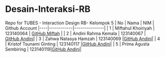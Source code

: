 # Desain-Interaksi-RB
Repo for TUBES -  Interaction Design RB- Kelompok 5
| No | Nama       | NIM     | Github Account
|----|------------|---------------|
| 1  | Miftahul Khoiriyah      | 123140064    |  [GitHub Miftah](https://github.com/MIFTAAHULKHR) |
| 2  | Andini Rahma Kemala     | 123140067      | [GitHub Andini](https://github.com/04-123140067-AndiniRahmaKemala)|
| 3  | Zahwa Natasya Hamzah     | 123140069 |[GitHub Andini](https://github.com/04-123140067-AndiniRahmaKemala)|
| 4 | Kristof Tsunami Ginting   | 123140117 |[GitHub Andini](https://github.com/04-123140067-AndiniRahmaKemala)|
| 5  | Prima Agusta Sembiring   | 123140119|[GitHub Andini](https://github.com/04-123140067-AndiniRahmaKemala)|
